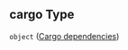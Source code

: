 ## cargo Type

`object` ([Cargo dependencies](fluence-properties-dependencies-properties-cargo-dependencies.md))
